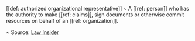 [[def: authorized organizational representative]]
~ A [[ref: person]] who has the authority to make [[ref: claims]], sign documents or otherwise commit resources on behalf of an [[ref: organization]].

~ Source: [Law Insider](https://www.lawinsider.com/dictionary/authorized-organizational-representative#:~:text=Authorized%20Organizational%20Representative%20means%20the,the%20resources%20of%20the%20organization.)

